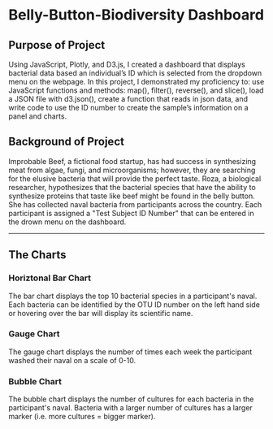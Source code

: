 # Belly-Button-Biodiversity Dashboard 

## Purpose of Project
Using JavaScript, Plotly, and D3.js, I created a dashboard that displays bacterial data based an individual’s ID which is selected from the dropdown menu on the webpage. In this project, I demonstrated my proficiency to: use JavaScript functions and methods: map(), filter(), reverse(), and slice(), load a JSON file with d3.json(), create a function that reads in json data, and write code to use the ID number to create the sample’s information on a panel and charts. 

## Background of Project
Improbable Beef, a fictional food startup, has had success in synthesizing meat from algae, fungi, and microorganisms; however, they are searching for the elusive bacteria that will provide the perfect taste. Roza, a biological researcher, hypothesizes that the bacterial species that have the ability to synthesize proteins that taste like beef might be found in the belly button. She has collected naval bacteria from participants across the country. Each participant is assigned a "Test Subject ID Number" that can be entered in the drown menu on the dashboard. 

---
## The Charts
### Horiztonal Bar Chart 
The bar chart displays the top 10 bacterial species in a participant's naval. Each bacteria can be identified by the OTU ID number on the left hand side or hovering over the bar will display its scientific name. 

### Gauge Chart 
The gauge chart displays the number of times each week the participant washed their naval on a scale of 0-10.

### Bubble Chart 
The bubble chart displays the number of cultures for each bacteria in the participant's naval. Bacteria with a larger number of cultures has a larger marker (i.e. more cultures = bigger marker).  
